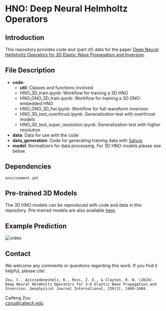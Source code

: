 # HNO: Deep Neural Helmholtz Operators

## Introduction
This repository provides code and (part of) data for the paper [Deep Neural Helmholtz Operators for 3D Elastic Wave Propagation and Inversion](https://academic.oup.com/gji/article/239/3/1469/7760394).

## File Description
- **code**: 
    - **util**: Classes and functions involved
    - HNO_3D_train.ipynb: Workflow for training a 3D HNO
    - HNO_GNO_3D_train.ipynb: Workflow for training a 3D GNO-embedded HNO 
    - HNO_GNO_3D_fwi.ipynb: Workflow for full-waveform inversion
    - HNO_3D_test_overthrust.ipynb: Generalization test with overthrust models
    - HNO_3D_test_super_resolution.ipynb: Generalization test with higher resolution
- **data**: Data for use with the code
- **data_generation**: Code for generating training data with [Salvus](https://mondaic.com/docs/2024.1.2/getting_started)
- **model**: Normalizers for data processing. For 3D HNO models please see below.

## Dependencies
```
environment.yml
```

## Pre-trained 3D Models
The 3D HNO models can be reproduced with code and data in this repository. Pre-trained models are also available [here](https://drive.google.com/drive/folders/1T10Bv0wj09u5vUY_WqZdWdmqJHPtUCha?usp=drive_link).

## Example Prediction
![video](animation_toverthrust.gif)

## Contact
We welcome any comments or questions regarding this work. If you find it helpful, please cite:
```
Zou, C., Azizzadenesheli, K., Ross, Z. E., & Clayton, R. W. (2024). Deep Neural Helmholtz Operators for 3-D Elastic Wave Propagation and Inversion. Geophysical Journal International, 239(3), 1469-1484.
```

Caifeng Zou\
czou@caltech.edu

